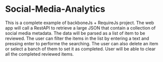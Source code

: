# Social-Media-Analytics
This is a complete example of backboneJs + RequireJs project.
The web app will call a RestAPI to retrieve a large JSON that contain a collection of social media metadata.
The data will be parsed as a list of item to be reviewed.
The user can filter the items in the list by entering a text and pressing enter to performe the searching.
The user can also delete an item or select a banch of them to set it as completed. User will be able to clear all the completed reviewed items.
